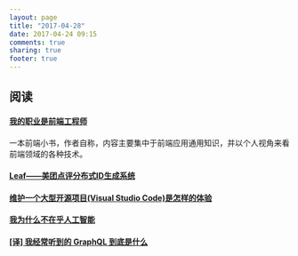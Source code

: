 ```yaml
---
layout: page
title: "2017-04-28"
date: 2017-04-24 09:15
comments: true
sharing: true
footer: true
---
```


## 阅读

#### [我的职业是前端工程师](http://ued.party/)

一本前端小书，作者自称，内容主要集中于前端应用通用知识，并以个人视角来看前端领域的各种技术。

#### [Leaf——美团点评分布式ID生成系统](http://tech.meituan.com/MT_Leaf.html)

#### [维护一个大型开源项目(Visual Studio Code)是怎样的体验](https://www.zhihu.com/question/36292298/answer/160028010)

#### [我为什么不在乎人工智能](http://www.yinwang.org/blog-cn/2017/04/23/ai)

#### [[译] 我经常听到的 GraphQL 到底是什么](https://juejin.im/post/58fd6d121b69e600589ec740)
